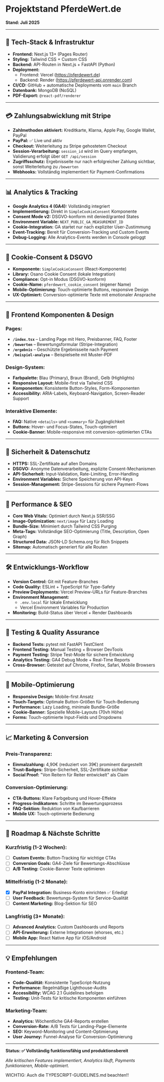 # Projektstand PferdeWert.de

**Stand: Juli 2025**

---

## 🔧 Tech-Stack & Infrastruktur

* **Frontend:** Next.js 13+ (Pages Router)
* **Styling:** Tailwind CSS + Custom CSS
* **Backend:** API-Routen in Next.js + FastAPI (Python)
* **Deployment:** 
  - Frontend: Vercel (https://pferdewert.de)
  - Backend: Render (https://pferdewert-api.onrender.com)
* **CI/CD:** GitHub + automatische Deployments vom `main` Branch
* **Datenbank:** MongoDB (NoSQL)
* **PDF-Export:** `@react-pdf/renderer`

---

## 💳 Zahlungsabwicklung mit Stripe

* **Zahlmethoden aktiviert:** Kreditkarte, Klarna, Apple Pay, Google Wallet, PayPal
* **PayPal:** ✅ Live und aktiv
* **Checkout:** Weiterleitung zu Stripe gehostetem Checkout
* **Session-Verarbeitung:** `session_id` wird im Query empfangen, Validierung erfolgt über `GET /api/session`
* **Zugriffsschutz:** Ergebnisseite nur nach erfolgreicher Zahlung sichtbar, sonst Weiterleitung zu `/bewerten`
* **Webhooks:** Vollständig implementiert für Payment-Confirmations

---

## 📊 Analytics & Tracking

* **Google Analytics 4 (GA4):** Vollständig integriert
* **Implementierung:** Direkt in `SimpleCookieConsent` Komponente
* **Consent Mode v2:** DSGVO-konform mit denied/granted States
* **Environment Variable:** `NEXT_PUBLIC_GA_MEASUREMENT_ID`
* **Cookie-Integration:** GA startet nur nach expliziter User-Zustimmung
* **Event-Tracking:** Bereit für Conversion-Tracking und Custom Events
* **Debug-Logging:** Alle Analytics-Events werden in Console geloggt

---

## 🍪 Cookie-Consent & DSGVO

* **Komponente:** `SimpleCookieConsent` (React-Komponente)
* **Library:** Osano Cookie Consent (lokale Integration)
* **Compliance:** Opt-in Modus (DSGVO-konform)
* **Cookie-Name:** `pferdewert_cookie_consent` (eigener Name)
* **Mobile-Optimierung:** Touch-optimierte Buttons, responsive Design
* **UX-Optimiert:** Conversion-optimierte Texte mit emotionaler Ansprache

---

## 🎨 Frontend Komponenten & Design

### Pages:
* **`/index.tsx`** – Landing Page mit Hero, Preisbanner, FAQ, Footer
* **`/bewerten`** – Bewertungsformular (Stripe-Integration)
* **`/ergebnis`** – Geschützte Ergebnisseite nach Payment
* **`/beispiel-analyse`** – Beispielseite mit Muster-PDF

### Design-System:
* **Farbpalette:** Blau (Primary), Braun (Brand), Gelb (Highlights)
* **Responsive Layout:** Mobile-first via Tailwind CSS
* **Komponenten:** Konsistente Button-Styles, Form-Komponenten
* **Accessibility:** ARIA-Labels, Keyboard-Navigation, Screen-Reader Support

### Interaktive Elemente:
* **FAQ:** Native `<details>` und `<summary>` für Zugänglichkeit
* **Buttons:** Hover- und Focus-States, Touch-optimiert
* **Cookie-Banner:** Mobile-responsive mit conversion-optimierten CTAs

---

## 🔐 Sicherheit & Datenschutz

* **HTTPS:** SSL-Zertifikate auf allen Domains
* **DSGVO:** Anonyme Datenverarbeitung, explizite Consent-Mechanismen
* **API-Sicherheit:** Input-Validation, Rate-Limiting, Error-Handling
* **Environment Variables:** Sichere Speicherung von API-Keys
* **Session-Management:** Stripe-Sessions für sichere Payment-Flows

---

## 🚀 Performance & SEO

* **Core Web Vitals:** Optimiert durch Next.js SSR/SSG
* **Image-Optimization:** `next/image` für Lazy Loading
* **Bundle-Size:** Minimiert durch Tailwind CSS Purging
* **Meta-Tags:** Vollständige SEO-Optimierung (Title, Description, Open Graph)
* **Structured Data:** JSON-LD Schema.org für Rich Snippets
* **Sitemap:** Automatisch generiert für alle Routen

---

## 🛠 Entwicklungs-Workflow

* **Version Control:** Git mit Feature-Branches
* **Code Quality:** ESLint + TypeScript für Type-Safety
* **Preview Deployments:** Vercel Preview-URLs für Feature-Branches
* **Environment Management:** 
  - `.env.local` für lokale Entwicklung
  - Vercel Environment Variables für Production
* **Monitoring:** Build-Status über Vercel + Render Dashboards

---

## 🧪 Testing & Quality Assurance

* **Backend Tests:** pytest mit FastAPI TestClient
* **Frontend Testing:** Manual Testing + Browser DevTools
* **Payment Testing:** Stripe Test-Mode für sichere Entwicklung
* **Analytics Testing:** GA4 Debug Mode + Real-Time Reports
* **Cross-Browser:** Getestet auf Chrome, Firefox, Safari, Mobile Browsers

---

## 📱 Mobile-Optimierung

* **Responsive Design:** Mobile-first Ansatz
* **Touch-Targets:** Optimale Button-Größen für Touch-Bedienung
* **Performance:** Lazy Loading, minimale Bundle-Größe
* **Cookie-Banner:** Spezielle Mobile-Layouts (70vh Höhe)
* **Forms:** Touch-optimierte Input-Fields und Dropdowns

---

## 📈 Marketing & Conversion

### Preis-Transparenz:
* **Einmalzahlung:** 4,90€ (reduziert von 39€) prominent dargestellt
* **Trust-Badges:** Stripe-Sicherheit, SSL-Zertifikate sichtbar
* **Social Proof:** "Von Reitern für Reiter entwickelt" als Claim

### Conversion-Optimierung:
* **CTA-Buttons:** Klare Farbgebung und Hover-Effekte
* **Progress-Indikatoren:** Schritte im Bewertungsprozess
* **FAQ-Sektion:** Reduktion von Kaufbarrieren
* **Mobile UX:** Touch-optimierte Bedienung

---

## 🔮 Roadmap & Nächste Schritte

### Kurzfristig (1-2 Wochen):
* [ ] **Custom Events:** Button-Tracking für wichtige CTAs
* [ ] **Conversion Goals:** GA4-Ziele für Bewertungs-Abschlüsse
* [ ] **A/B Testing:** Cookie-Banner Texte optimieren

### Mittelfristig (1-2 Monate):
* [x] **PayPal Integration:** Business-Konto einrichten ✅ Erledigt
* [ ] **User Feedback:** Bewertungs-System für Service-Qualität
* [ ] **Content Marketing:** Blog-Sektion für SEO

### Langfristig (3+ Monate):
* [ ] **Advanced Analytics:** Custom Dashboards und Reports
* [ ] **API-Erweiterung:** Externe Integrationen (ehorses, etc.)
* [ ] **Mobile App:** React Native App für iOS/Android

---

## 💡 Empfehlungen

### Frontend-Team:
* **Code-Qualität:** Konsistente TypeScript-Nutzung
* **Performance:** Regelmäßige Lighthouse-Audits
* **Accessibility:** WCAG 2.1 Guidelines befolgen
* **Testing:** Unit-Tests für kritische Komponenten einführen

### Marketing-Team:
* **Analytics:** Wöchentliche GA4-Reports erstellen
* **Conversion-Rate:** A/B Tests für Landing-Page-Elemente
* **SEO:** Keyword-Monitoring und Content-Optimierung
* **User Journey:** Funnel-Analyse für Conversion-Optimierung

---

**Status: ✅ Vollständig funktionsfähig und produktionsbereit**

*Alle kritischen Features implementiert, Analytics läuft, Payments funktionieren, Mobile-optimiert.*

WICHTIG: Auch die TYPESCRIPT-GUIDELINES.md beachten!!